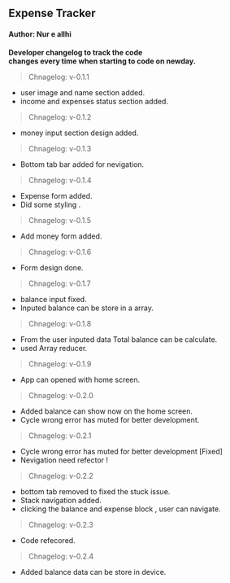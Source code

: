 ## Expense Tracker

#### Author: Nur e allhi

**Developer changelog to track the code </br> changes every time when starting to code on newday.**

> Chnagelog: v-0.1.1

- user image and name section added.
- income and expenses status section added.

> Chnagelog: v-0.1.2

- money input section design added.

> Chnagelog: v-0.1.3

- Bottom tab bar added for nevigation.

> Chnagelog: v-0.1.4

- Expense form added.
- Did some styling .

> Chnagelog: v-0.1.5

- Add money form added.

> Chnagelog: v-0.1.6

- Form design done.

> Chnagelog: v-0.1.7

- balance input fixed.
- Inputed balance can be store in a array.

> Chnagelog: v-0.1.8

- From the user inputed data Total balance can be calculate.
- used Array reducer.

> Chnagelog: v-0.1.9

- App can opened with home screen.

> Chnagelog: v-0.2.0

- Added balance can show now on the home screen.
- Cycle wrong error has muted for better development.

> Chnagelog: v-0.2.1

- Cycle wrong error has muted for better development [Fixed]
- Nevigation need refector !

> Chnagelog: v-0.2.2

- bottom tab removed to fixed the stuck issue.
- Stack navigation added.
- clicking the balance and expense block , user can navigate.

> Chnagelog: v-0.2.3

- Code refecored.

> Chnagelog: v-0.2.4

- Added balance data can be store in device.
